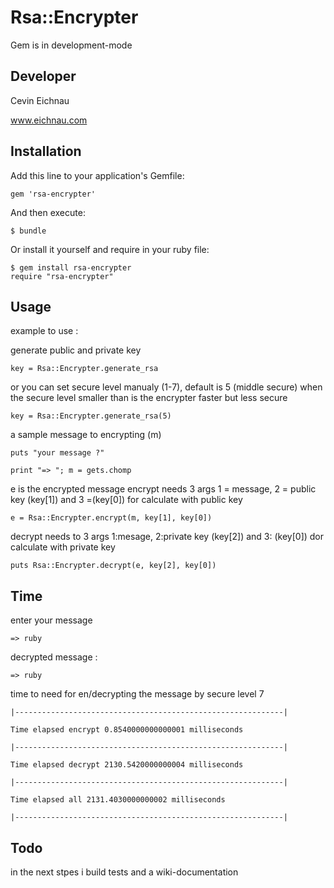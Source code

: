 # Rsa::Encrypter

Gem is in development-mode

## Developer

Cevin Eichnau

www.eichnau.com

## Installation

Add this line to your application's Gemfile:

    gem 'rsa-encrypter'

And then execute:

    $ bundle

Or install it yourself and require in your ruby file:

    $ gem install rsa-encrypter
    require "rsa-encrypter"


## Usage

example to use :

generate public and private key 

    key = Rsa::Encrypter.generate_rsa 

or you can set secure level manualy (1-7), default is 5 (middle secure) when the secure level smaller than is the encrypter faster but less secure

    key = Rsa::Encrypter.generate_rsa(5)    
    
a sample message to encrypting (m)

    puts "your message ?" 

    print "=> "; m = gets.chomp
    
e is the encrypted message encrypt needs 3 args 1 = message, 2 = public key (key[1]) and 3 =(key[0]) for calculate with public key     

    e = Rsa::Encrypter.encrypt(m, key[1], key[0])

decrypt needs to 3 args 1:mesage, 2:private key (key[2]) and 3: (key[0]) dor calculate with private key

    puts Rsa::Encrypter.decrypt(e, key[2], key[0])

## Time

enter your message

    => ruby
    
decrypted message :

    => ruby
    
time to need for en/decrypting the message by secure level 7    

    |------------------------------------------------------------|

    Time elapsed encrypt 0.8540000000000001 milliseconds

    |------------------------------------------------------------|

    Time elapsed decrypt 2130.5420000000004 milliseconds

    |------------------------------------------------------------|

    Time elapsed all 2131.4030000000002 milliseconds

    |------------------------------------------------------------|

## Todo

in the next stpes i build tests and a wiki-documentation

